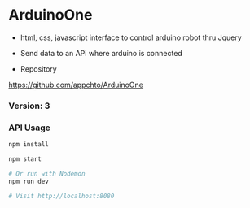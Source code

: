 # ArduinoOne

* html, css, javascript interface to control arduino robot thru Jquery
* Send data to an APi where arduino is connected 



* Repository

https://github.com/appchto/ArduinoOne 


### Version: 3

### API Usage

```sh
npm install

npm start

# Or run with Nodemon
npm run dev

# Visit http://localhost:8080

```